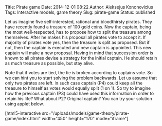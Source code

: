 Title: Pirate game
Date: 2014-12-01 08:22
Author: Aleksejus Kononovicius
Tags: Interactive models, game theory
Slug: pirate-game
Status: published

Let
us imagine five self-interested, rational and bloodthirsty pirates. They
have recently found a treasure of 100 gold coins. Now the captain, being
the most well-respected, has to propose how to split the treasure among
themselves. After he makes his proposal all pirates vote to accept it.
If majority of pirates vote yes, then the treasure is split as proposed.
But if not, then the captain is executed and new captain is appointed.
This new captain will make a new proposal. Having in mind that
succession order is known to all pirates devise a strategy for the
initial captain. He should retain as much treasure as possible, but stay
alive.

Note that if votes are tied, the tie is broken according to captains
vote. So we can hint you to
start solving the problem backwards. Let us assume that only two pirates
are left. In such case captain (P4) could keep all the treasure to
himself as votes would equally split (1 on 1). So try to imagine how the
previous captain (P3) could have used this information in order to
retain his life? What about P2? Original captain? You can try your
solution using applet below.

[html5-interactive
src="/uploads/models/game-theory/pirate-game/index.html"
width="450" height="170" mode="iframe"]
